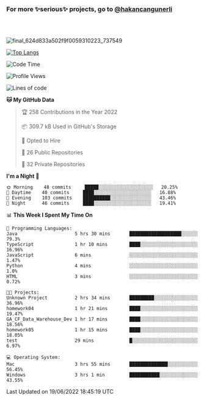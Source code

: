 ### For more ✨serious✨ projects, go to [@hakancangunerli](https://github.com/hakancangunerli)

<br>
<br>


![final_624d833a502f9f0059310223_737549](https://user-images.githubusercontent.com/33205097/161971799-9ce51eed-574a-4cab-ae73-ff67b8fa940f.gif)


[![Top Langs](https://github-readme-stats.vercel.app/api/top-langs/?username=63616e&layout=compact&hide=tex,html,shell,assembly,javascript,C&langs_count=6&exclude_repo=2015-csharp)](https://github.com/anuraghazra/github-readme-stats)


<!--START_SECTION:waka-->
![Code Time](http://img.shields.io/badge/Code%20Time-0%20secs-blue)

![Profile Views](http://img.shields.io/badge/Profile%20Views-0-blue)

![Lines of code](https://img.shields.io/badge/From%20Hello%20World%20I%27ve%20Written-192%20Thousand%20lines%20of%20code-blue)

**🐱 My GitHub Data** 

> 🏆 258 Contributions in the Year 2022
 > 
> 📦 309.7 kB Used in GitHub's Storage 
 > 
> 💼 Opted to Hire
 > 
> 📜 26 Public Repositories 
 > 
> 🔑 32 Private Repositories  
 > 
**I'm a Night 🦉** 

```text
🌞 Morning    48 commits     █████░░░░░░░░░░░░░░░░░░░░   20.25% 
🌆 Daytime    40 commits     ████░░░░░░░░░░░░░░░░░░░░░   16.88% 
🌃 Evening    103 commits    ██████████░░░░░░░░░░░░░░░   43.46% 
🌙 Night      46 commits     ████░░░░░░░░░░░░░░░░░░░░░   19.41%

```


📊 **This Week I Spent My Time On** 

```text
💬 Programming Languages: 
Java                     5 hrs 30 mins       ███████████████████░░░░░░   79.3% 
TypeScript               1 hr 10 mins        ████░░░░░░░░░░░░░░░░░░░░░   16.96% 
JavaScript               6 mins              ░░░░░░░░░░░░░░░░░░░░░░░░░   1.47% 
Python                   4 mins              ░░░░░░░░░░░░░░░░░░░░░░░░░   1.0% 
HTML                     3 mins              ░░░░░░░░░░░░░░░░░░░░░░░░░   0.72%

🐱‍💻 Projects: 
Unknown Project          2 hrs 34 mins       █████████░░░░░░░░░░░░░░░░   36.96% 
homework04               1 hr 21 mins        ████░░░░░░░░░░░░░░░░░░░░░   19.47% 
GA_CF_Data_Warehouse_Dev 1 hr 17 mins        ████░░░░░░░░░░░░░░░░░░░░░   18.56% 
homework05               1 hr 15 mins        ████░░░░░░░░░░░░░░░░░░░░░   18.05% 
test                     29 mins             █░░░░░░░░░░░░░░░░░░░░░░░░   6.97%

💻 Operating System: 
Mac                      3 hrs 55 mins       ██████████████░░░░░░░░░░░   56.45% 
Windows                  3 hrs 1 min         ███████████░░░░░░░░░░░░░░   43.55%

```


 Last Updated on 19/06/2022 18:45:19 UTC
<!--END_SECTION:waka-->


